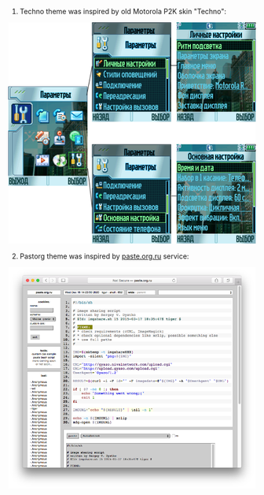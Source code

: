 1. Techno theme was inspired by old Motorola P2K skin "Techno":

![Motorola P2K Techno Skin "Motorola P2K Techno Skin"](../image/Motorola_P2K_Techno_Skin.png)

2. Pastorg theme was inspired by [paste.org.ru](http://paste.org.ru/) service:

![Site paste.org.ru, code sharing service "Site paste.org.ru, code sharing service"](../image/PasteOrgRu_Screenshot.png)
